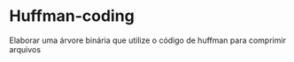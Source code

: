 # Huffman-coding
Elaborar uma árvore binária que utilize o código de huffman para comprimir arquivos

